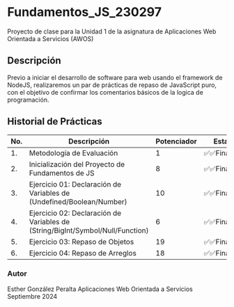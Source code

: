 # Fundamentos_JS_230297
Proyecto de clase para la Unidad 1 de la asignatura de Aplicaciones Web Orientada a Servicios (AWOS)



## Descripción

Previo a iniciar el desarrollo de software para web usando el framework de 
NodeJS, realizaremos un par de prácticas de repaso de JavaScript puro, con 
el objetivo de confirmar los comentarios básicos de la logica de programación.


## Historial de Prácticas

 |No. |Descripción|Potenciador|Estatus|
 |--|--|--|--|
 |1.|Metodología de Evaluación|1|✅✅Finalizada|
 |2.|Inicialización del Proyecto de Fundamentos de JS|8|✅✅Finalizada|
 |3.|Ejercicio 01: Declaración de Variables de (Undefined/Boolean/Number)|10|✅✅Finalizada|
 |4.|Ejercicio 02: Declaración de Variables de (String/BigInt/Symbol/Null/Function)|6|✅✅Finalizada|
 |5.|Ejercicio 03: Repaso de Objetos|19|✅✅Finalizada|
 |6.|Ejercicio 04: Repaso de Arreglos|18|✅✅Finalizada|
 
### Autor
Esther González Peralta
Aplicaciones Web Orientada a Servicios
Septiembre 2024